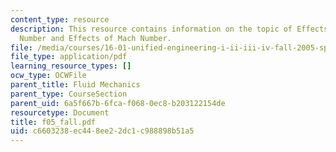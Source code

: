 ```yaml
---
content_type: resource
description: This resource contains information on the topic of Effects of Reynolds
  Number and Effects of Mach Number.
file: /media/courses/16-01-unified-engineering-i-ii-iii-iv-fall-2005-spring-2006/c6603238ec448ee22dc1c988898b51a5_f05_fall.pdf
file_type: application/pdf
learning_resource_types: []
ocw_type: OCWFile
parent_title: Fluid Mechanics
parent_type: CourseSection
parent_uid: 6a5f667b-6fca-f068-0ec8-b203122154de
resourcetype: Document
title: f05_fall.pdf
uid: c6603238-ec44-8ee2-2dc1-c988898b51a5
---
```

